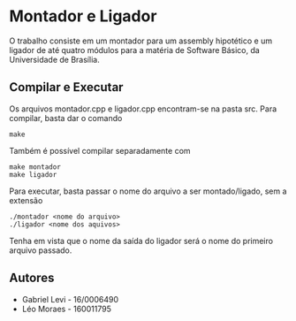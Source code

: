 # Montador e Ligador
O trabalho consiste em um montador para um assembly hipotético e um ligador de até quatro módulos para a matéria de Software Básico, da Universidade de Brasília.

## Compilar e  Executar
Os arquivos montador.cpp e ligador.cpp encontram-se na pasta src.
Para compilar, basta dar o comando
```
make
```
Também é possível compilar separadamente com
```
make montador
make ligador
```
Para executar, basta passar o nome do arquivo a ser montado/ligado, sem a extensão
```
./montador <nome do arquivo>
./ligador <nome dos aquivos>
```
Tenha em vista que o nome da saída do ligador será o nome do primeiro arquivo passado.

## Autores
+ Gabriel Levi - 16/0006490
+ Léo Moraes - 160011795
